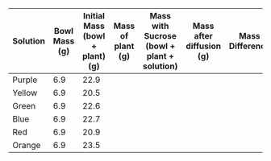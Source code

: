 | Solution | Bowl Mass (g) | Initial Mass (bowl + plant) (g) | Mass of plant (g) | Mass with Sucrose (bowl + plant + solution) | Mass after diffusion (g) | Mass Difference | % change |     |
| -------- | ------------- | ------------------------------- | ----------------- | ------------------------------------------- | ------------------------ | --------------- | -------- | --- |
| Purple   | 6.9           | 22.9                            |                   |                                             |                          |                 |          |     |
| Yellow   | 6.9           | 20.5                            |                   |                                             |                          |                 |          |     |
| Green    | 6.9           | 22.6                            |                   |                                             |                          |                 |          |     |
| Blue     | 6.9           | 22.7                            |                   |                                             |                          |                 |          |     |
| Red      | 6.9           | 20.9                            |                   |                                             |                          |                 |          |     |
| Orange   | 6.9           | 23.5                            |                   |                                             |                          |                 |          |     |

